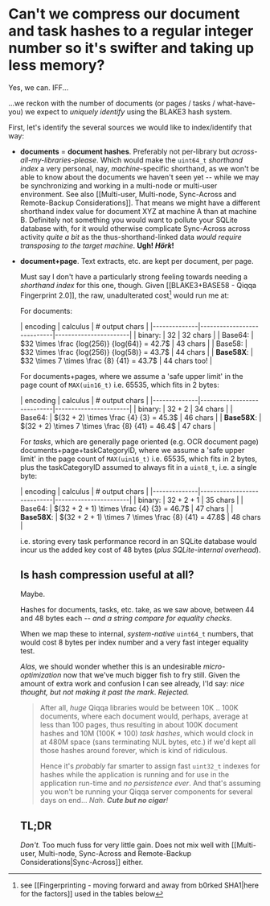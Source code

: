 # Can't we compress our document and task hashes to a regular integer number so it's swifter and taking up less memory?

Yes, we can. IFF...

...we reckon with the number of documents (or pages / tasks / what-have-you) we expect to *uniquely identify* using the BLAKE3 hash system.

First, let's identify the several sources we would like to index/identify that way:

- **documents** = **document hashes**. Preferably not per-library but *across-all-my-libraries-please*. Which would make the `uint64_t` *shorthand index* a very personal, nay, *machine*-specific shorthand, as we won't be able to know about the documents we haven't seen yet -- while we may be synchronizing and working in a multi-node or multi-user environment. See also [[Multi-user, Multi-node, Sync-Across and Remote-Backup Considerations]].
  That means we might have a different shorthand index value for document XYZ at machine A than at machine B. Definitely not something you would want to pollute your SQLite database with, for it would otherwise complicate Sync-Across across activity *quite a bit* as the thus-shorthand-linked data *would require transposing to the target machine*. **Ugh! *Hörk*!**
- **document+page**. Text extracts, etc. are kept per document, per page.
 
  Must say I don't have a particularly strong feeling towards needing a *shorthand index* for this one, though. Given [[BLAKE3+BASE58 - Qiqqa Fingerprint 2.0]], the raw, unadulterated cost[^1] would run me at: 
  
  [^1]: see [[Fingerprinting - moving forward and away from b0rked SHA1|here for the factors]] used in the tables below
  
  For documents:
  
  | encoding     | calculus                   | # output chars        |
|--------------|----------------------------|-----------------------|
| binary:         | $32$              | 32 chars              |
| Base64:      | $32 \times \frac {log(256)} {log(64)} = 42.7$     | 43 chars              |
| Base58:      | $32 \times \frac {log(256)} {log(58)} = 43.7$     | 44 chars              |
| **Base58X**: | $32 \times 7 \times \frac {8} {41} = 43.7$   | 44 chars too!    |

  For documents+pages, where we assume a 'safe upper limit' in the page count of `MAX(uin16_t)` i.e. 65535, which fits in 2 bytes:
  
  | encoding     | calculus                   | # output chars        |
|--------------|----------------------------|-----------------------|
| binary:         | $32 + 2$              | 34 chars              |
| Base64:      | $(32 + 2) \times \frac {4} {3} = 45.3$     | 46 chars       |
| **Base58X**: | $(32 + 2) \times 7 \times \frac {8} {41} = 46.4$   | 47 chars    |

  For *tasks*, which are generally page oriented (e.g. OCR document page) documents+page+taskCategoryID, where we assume a 'safe upper limit' in the page count of `MAX(uin16_t)` i.e. 65535, which fits in 2 bytes, plus the taskCategoryID assumed to always fit in a `uint8_t`, i.e. a single byte:
  
  | encoding     | calculus                   | # output chars        |
|--------------|----------------------------|-----------------------|
| binary:         | $32 + 2 + 1$              | 35 chars              |
| Base64:      | $(32 + 2 + 1) \times \frac {4} {3} = 46.7$     | 47 chars       |
| **Base58X**: | $(32 + 2 + 1) \times 7 \times \frac {8} {41} = 47.8$   | 48 chars    |

  i.e. storing every task performance record in an SQLite database would incur us the added key cost of  48 bytes (*plus SQLite-internal overhead*).
  
  
  
  ## Is hash compression useful at all?
  
  Maybe.
  
  Hashes for documents, tasks, etc. take, as we saw above, between 44 and 48 bytes each -- *and a string compare for equality checks*.
  
  When we map these to internal, *system-native* `uint64_t` numbers, that would cost 8 bytes per index number and a very fast integer equality test.
  
  *Alas*, we should wonder whether this is an undesirable  *micro-optimization* now that we've much bigger fish to fry still.
  Given the amount of extra work and confusion I can see already, I'ld say: *nice thought, but not making it past the mark*. *Rejected.*
  
  > After all, *huge* Qiqqa libraries would be between 10K .. 100K documents, where each document would, perhaps, average at less than 100 pages, thus resulting in about 100K document hashes and 10M (100K * 100) *task hashes*, which would clock in at 480M space (sans terminating NUL bytes, etc.) if we'd kept all those hashes around forever, which is kind of ridiculous.
  > 
  > Hence it's *probably* far smarter to assign fast `uint32_t` indexes for hashes while the application is running and for use in the application run-time and *no persistence ever*. And that's assuming you won't be running your Qiqqa server components for several days on end... *Nah. **Cute but no cigar**!*
  
  
  
  ## TL;DR
  
  *Don't.* Too much fuss for very little gain. Does not mix well with
  [[Multi-user, Multi-node, Sync-Across and Remote-Backup Considerations|Sync-Across]] either. 
  
  